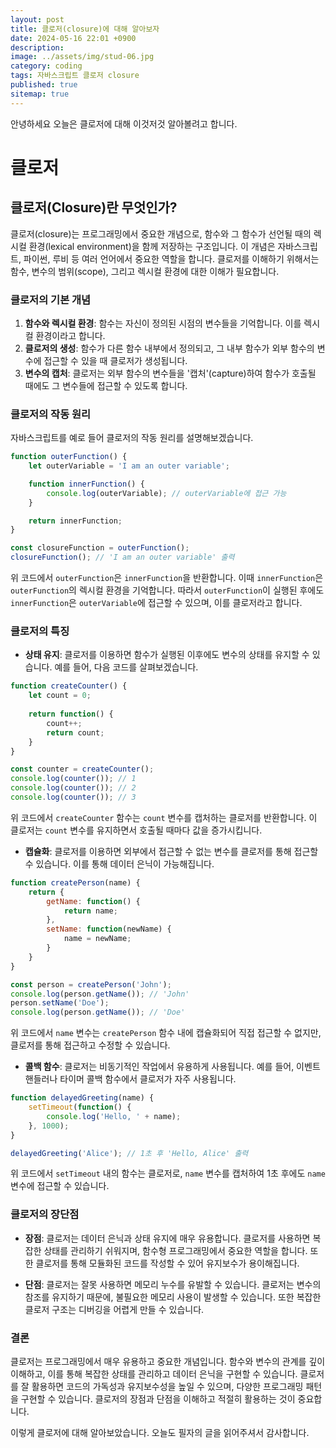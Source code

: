```yaml
---
layout: post
title: 클로저(closure)에 대해 알아보자
date: 2024-05-16 22:01 +0900
description: 
image: ../assets/img/stud-06.jpg
category: coding
tags: 자바스크립트 클로저 closure
published: true
sitemap: true
---
```


안녕하세요 오늘은 클로저에 대해 이것저것 알아볼려고 합니다.

# 클로저

## 클로저(Closure)란 무엇인가?

클로저(closure)는 프로그래밍에서 중요한 개념으로, 함수와 그 함수가 선언될 때의 렉시컬 환경(lexical environment)을 함께 저장하는 구조입니다. 이 개념은 자바스크립트, 파이썬, 루비 등 여러 언어에서 중요한 역할을 합니다. 클로저를 이해하기 위해서는 함수, 변수의 범위(scope), 그리고 렉시컬 환경에 대한 이해가 필요합니다.

### 클로저의 기본 개념

1. **함수와 렉시컬 환경**: 함수는 자신이 정의된 시점의 변수들을 기억합니다. 이를 렉시컬 환경이라고 합니다.
2. **클로저의 생성**: 함수가 다른 함수 내부에서 정의되고, 그 내부 함수가 외부 함수의 변수에 접근할 수 있을 때 클로저가 생성됩니다.
3. **변수의 캡처**: 클로저는 외부 함수의 변수들을 '캡처'(capture)하여 함수가 호출될 때에도 그 변수들에 접근할 수 있도록 합니다.

### 클로저의 작동 원리

자바스크립트를 예로 들어 클로저의 작동 원리를 설명해보겠습니다.

```javascript
function outerFunction() {
    let outerVariable = 'I am an outer variable';

    function innerFunction() {
        console.log(outerVariable); // outerVariable에 접근 가능
    }

    return innerFunction;
}

const closureFunction = outerFunction();
closureFunction(); // 'I am an outer variable' 출력
```

위 코드에서 `outerFunction`은 `innerFunction`을 반환합니다. 이때 `innerFunction`은 `outerFunction`의 렉시컬 환경을 기억합니다. 따라서 `outerFunction`이 실행된 후에도 `innerFunction`은 `outerVariable`에 접근할 수 있으며, 이를 클로저라고 합니다.

### 클로저의 특징

- **상태 유지**: 클로저를 이용하면 함수가 실행된 이후에도 변수의 상태를 유지할 수 있습니다. 예를 들어, 다음 코드를 살펴보겠습니다.

```javascript
function createCounter() {
    let count = 0;
    
    return function() {
        count++;
        return count;
    }
}

const counter = createCounter();
console.log(counter()); // 1
console.log(counter()); // 2
console.log(counter()); // 3
```

위 코드에서 `createCounter` 함수는 `count` 변수를 캡처하는 클로저를 반환합니다. 이 클로저는 `count` 변수를 유지하면서 호출될 때마다 값을 증가시킵니다.

- **캡슐화**: 클로저를 이용하면 외부에서 접근할 수 없는 변수를 클로저를 통해 접근할 수 있습니다. 이를 통해 데이터 은닉이 가능해집니다.

```javascript
function createPerson(name) {
    return {
        getName: function() {
            return name;
        },
        setName: function(newName) {
            name = newName;
        }
    }
}

const person = createPerson('John');
console.log(person.getName()); // 'John'
person.setName('Doe');
console.log(person.getName()); // 'Doe'
```

위 코드에서 `name` 변수는 `createPerson` 함수 내에 캡슐화되어 직접 접근할 수 없지만, 클로저를 통해 접근하고 수정할 수 있습니다.

- **콜백 함수**: 클로저는 비동기적인 작업에서 유용하게 사용됩니다. 예를 들어, 이벤트 핸들러나 타이머 콜백 함수에서 클로저가 자주 사용됩니다.

```javascript
function delayedGreeting(name) {
    setTimeout(function() {
        console.log('Hello, ' + name);
    }, 1000);
}

delayedGreeting('Alice'); // 1초 후 'Hello, Alice' 출력
```

위 코드에서 `setTimeout` 내의 함수는 클로저로, `name` 변수를 캡처하여 1초 후에도 `name` 변수에 접근할 수 있습니다.

### 클로저의 장단점

- **장점**: 클로저는 데이터 은닉과 상태 유지에 매우 유용합니다. 클로저를 사용하면 복잡한 상태를 관리하기 쉬워지며, 함수형 프로그래밍에서 중요한 역할을 합니다. 또한 클로저를 통해 모듈화된 코드를 작성할 수 있어 유지보수가 용이해집니다.
  
- **단점**: 클로저는 잘못 사용하면 메모리 누수를 유발할 수 있습니다. 클로저는 변수의 참조를 유지하기 때문에, 불필요한 메모리 사용이 발생할 수 있습니다. 또한 복잡한 클로저 구조는 디버깅을 어렵게 만들 수 있습니다.

### 결론

클로저는 프로그래밍에서 매우 유용하고 중요한 개념입니다. 함수와 변수의 관계를 깊이 이해하고, 이를 통해 복잡한 상태를 관리하고 데이터 은닉을 구현할 수 있습니다. 클로저를 잘 활용하면 코드의 가독성과 유지보수성을 높일 수 있으며, 다양한 프로그래밍 패턴을 구현할 수 있습니다. 클로저의 장점과 단점을 이해하고 적절히 활용하는 것이 중요합니다.

이렇게 클로저에 대해 알아보았습니다. 오늘도 필자의 글을 읽어주셔서 감사합니다.